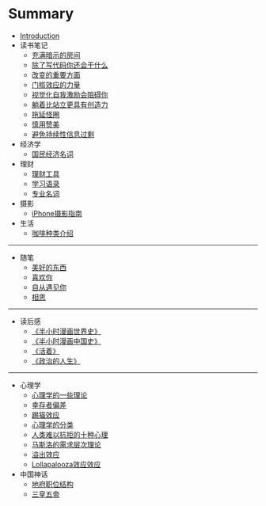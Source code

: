# Summary

* [Introduction](README.md)
* 读书笔记
  * [充满暗示的房间](读书笔记/充满暗示的房间.md)
  * [ 除了写代码你还会干什么](读书笔记/除了写代码你还会干什么.md)
  * [改变的重要方面](读书笔记/改变的重要方面.md)
  * [门槛效应的力量](读书笔记/门槛效应的力量.md)
  * [视觉化自我激励会阻碍你](读书笔记/视觉化自我激励会阻碍你.md)
  * [躺着比站立更具有创造力](读书笔记/躺着比站立更具有创造力.md)
  * [拖延怪圈](读书笔记/拖延怪圈.md)
  * [慎用赞美](读书笔记/慎用赞美.md)
  * [避免持续性信息过剩](读书笔记/避免持续性信息过剩.md)
* 经济学
  * [国民经济名词](经济学/国民经济名词.md)
* 理财
  * [理财工具](理财/理财工具.md)
  * [学习语录](理财/学习语录.md)
  * [专业名词](理财/专业名词.md)
* 摄影
  * [iPhone摄影指南](摄影/iPhone摄影指南.md)
* 生活
  * [咖啡种类介绍](生活/咖啡种类介绍.md)

---

* 随笔
  * [美好的东西](随笔/美好的东西.md)
  * [喜欢你](随笔/喜欢你.md)
  * [自从遇见你](随笔/自从遇见你.md)
  * [相思](随笔/相思.md)

---

* 读后感
  * [《半小时漫画世界史》](读后感/《半小时漫画世界史》.md)
  * [《半小时漫画中国史》](读后感/《半小时漫画中国史》.md)
  * [《活着》](读后感/《活着》.md)
  * [《政治的人生》](读后感/《政治的人生》.md)

---

* 心理学
  * [心理学的一些理论](心理学/心理学的一些理论.md)
  * [幸存者偏差](心理学/幸存者偏差.md)
  * [踢猫效应](心理学/踢猫效应.md)
  * [心理学的分类](心理学/心理学的分类.md)
  * [人类难以抗拒的十种心理](心理学/人类难以抗拒的十种心理.md)
  * [马斯洛的需求层次理论](心理学/马斯洛的需求层次理论.md)
  * [溢出效应](心理学/溢出效应.md)
  * [Lollapalooza效应效应](心理学/Lollapalooza效应.md)
* 中国神话
  * [地府职位结构](中国神话/地府职位结构.md)
  * [三皇五帝](三皇五帝.md)

